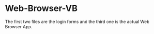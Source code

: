 # Web-Browser-VB

The first two files are the login forms and the third one is the actual Web Browser App.

